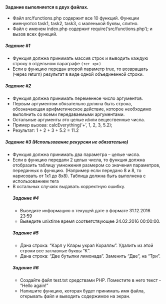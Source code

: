 #### Задание выполняется в двух файлах.
 * Файл src/functions.php содержит все 10 функций. Функции именуются task1, task2, task3, с маленькой буквы, слитно.
* Файл с именем index.php содержит require(‘src/functions.php’); и вызов всех функций.

##### Задание #1
 * Функция должна принимать массив строк и выводить каждую строку в отдельном параграфе `(тег <p>)`
 * Если в функцию передан второй параметр true, то возвращать (через return) результат в виде одной объединенной строки.

##### Задание #2
 * Функция должна принимать переменное число аргументов.
 * Первым аргументом обязательно должна быть строка, обозначающая арифметическое действие, которое необходимо выполнить со всеми передаваемыми аргументами.
 * Остальные аргументы это целые и/или вещественные числа.
 * Пример вызова: calcEverything(‘+’, 1, 2, 3, 5.2);
 * Результат: 1 + 2 + 3 + 5.2 = 11.2

##### Задание #3 (Использование рекурсии не обязательно)
 * Функция должна принимать два параметра – целые числа.
 * Если в функцию передали 2 целых числа, то функция должна отобразить таблицу умножения размером со значения параметров, переданных в функцию.
(Например если передано 8 и 8, то нарисовать от 1х1 до 8х8). Таблица должна быть выполнена с использованием тега <table>
 * В остальных случаях выдавать корректную ошибку.

##### Задание #4
 * Выведите информацию о текущей дате в формате 31.12.2016 23:59
 * Выведите unixtime время соответствующее 24.02.2016 00:00:00.

##### Задание #5
 * Дана строка: “Карл у Клары украл Кораллы”. Удалить из этой строки все заглавные буквы “К”.
 * Дана строка: “Две бутылки лимонада”. Заменить “Две”, на “Три”.

##### Задание #6
 * Создайте файл test.txt средствами PHP. Поместите в него текст - “Hello again!”
 * Напишите функцию, которая будет принимать имя файла, открывать файл и выводить содержимое на экран.
